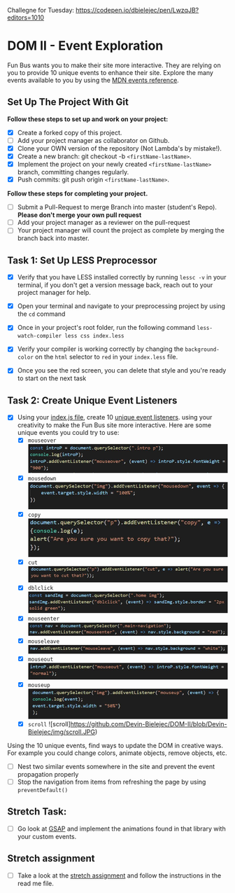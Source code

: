 Challegne for Tuesday:
https://codepen.io/dbielejec/pen/LwzqJB?editors=1010


# DOM II - Event Exploration

Fun Bus wants you to make their site more interactive. They are relying on you to provide 10 unique events to enhance their site. Explore the many events available to you by using the [MDN events reference](https://developer.mozilla.org/en-US/docs/Web/Events).

## Set Up The Project With Git

**Follow these steps to set up and work on your project:**

* [X] Create a forked copy of this project.
* [ ] Add your project manager as collaborator on Github.
* [X] Clone your OWN version of the repository (Not Lambda's by mistake!).
* [X] Create a new branch: git checkout -b `<firstName-lastName>`.
* [X] Implement the project on your newly created `<firstName-lastName>` branch, committing changes regularly.
* [X] Push commits: git push origin `<firstName-lastName>`.

**Follow these steps for completing your project.**

* [ ] Submit a Pull-Request to merge <firstName-lastName> Branch into master (student's  Repo). **Please don't merge your own pull request**
* [ ] Add your project manager as a reviewer on the pull-request
* [ ] Your project manager will count the project as complete by merging the branch back into master.

## Task 1: Set Up LESS Preprocessor

* [X] Verify that you have LESS installed correctly by running `lessc -v` in your terminal, if you don't get a version message back, reach out to your project manager for help.

* [X] Open your terminal and navigate to your preprocessing project by using the `cd` command

* [X] Once in your project's root folder, run the following command `less-watch-compiler less css index.less`

* [X] Verify your compiler is working correctly by changing the `background-color` on the `html` selector to `red` in your `index.less` file.

* [X] Once you see the red screen, you can delete that style and you're ready to start on the next task

## Task 2: Create Unique Event Listeners

* [X] Using your [index.js file](js/index.js), create 10 [unique event listeners](https://developer.mozilla.org/en-US/docs/Web/Events). using your creativity to make the Fun Bus site more interactive.  Here are some unique events you could try to use: 
	* [X] `mouseover`
	![mouseover](https://github.com/Devin-Bielejec/DOM-II/blob/Devin-Bielejec/img/mouseover.JPG)
	* [X] `mousedown`
	![mousedown](https://github.com/Devin-Bielejec/DOM-II/blob/Devin-Bielejec/img/mousedown.JPG)
	* [X] `copy`
	![copy](https://github.com/Devin-Bielejec/DOM-II/blob/Devin-Bielejec/img/copy.JPG)
	* [X] `cut`
	![cut](https://github.com/Devin-Bielejec/DOM-II/blob/Devin-Bielejec/img/cut.JPG)
	* [X] `dblclick`
	![dblclick](https://github.com/Devin-Bielejec/DOM-II/blob/Devin-Bielejec/img/dblclick.JPG)
	* [X] `mouseenter`
	![mouseenter](https://github.com/Devin-Bielejec/DOM-II/blob/Devin-Bielejec/img/mouseenter.JPG)
	* [X] `mouseleave`
	![mouseleave](https://github.com/Devin-Bielejec/DOM-II/blob/Devin-Bielejec/img/mouseleave.JPG)
	* [X] `mouseout`
	![mouseout](https://github.com/Devin-Bielejec/DOM-II/blob/Devin-Bielejec/img/mouseout.JPG)
	* [X] `mouseup`
	![mouseup](https://github.com/Devin-Bielejec/DOM-II/blob/Devin-Bielejec/img/mouseup.JPG)
	* [X] `scroll`
	![scroll]https://github.com/Devin-Bielejec/DOM-II/blob/Devin-Bielejec/img/scroll.JPG)

Using the 10 unique events, find ways to update the DOM in creative ways. For example you could change colors, animate objects, remove objects, etc.

* [ ] Nest two similar events somewhere in the site and prevent the event propagation properly
* [ ] Stop the navigation from items from refreshing the page by using `preventDefault()`

## Stretch Task:

* [ ] Go look at [GSAP](https://greensock.com/) and implement the animations found in that library with your custom events.

## Stretch assignment

* [ ] Take a look at the [stretch assignment](stretch-assignment) and follow the instructions in the read me file.
